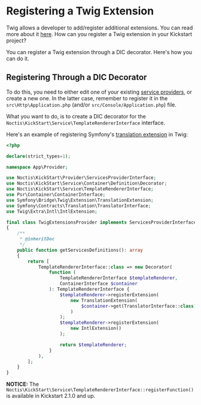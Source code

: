 # Registering a Twig Extension

Twig allows a developer to add/register additional extensions. You can read more about it
[here](https://twig.symfony.com/doc/3.x/advanced.html#creating-an-extension). How can you register a Twig extension in 
your Kickstart project?

You can register a Twig extension through a DIC decorator. Here's how you can do it.

## Registering Through a DIC Decorator

To do this, you need to either edit one of your existing [service providers](../Service_Providers.md), or create a new
one. In the latter case, remember to register it in the `src\Http\Application.php` (and/or 
`src/Console/Application.php`) file.

What you want to do, is to create a DIC decorator for the `Noctis\KickStart\Service\TemplateRendererInterface`
interface.

Here's an example of registering Symfony's [translation extension](https://github.com/symfony/translation-contracts) in 
Twig:  

```php
<?php

declare(strict_types=1);

namespace App\Provider;

use Noctis\KickStart\Provider\ServicesProviderInterface;
use Noctis\KickStart\Service\Container\Definition\Decorator;
use Noctis\KickStart\Service\TemplateRendererInterface;
use Psr\Container\ContainerInterface;
use Symfony\Bridge\Twig\Extension\TranslationExtension;
use Symfony\Contracts\Translation\TranslatorInterface;
use Twig\Extra\Intl\IntlExtension;

final class TwigExtensionsProvider implements ServicesProviderInterface
{
    /**
     * @inheritDoc
     */
    public function getServicesDefinitions(): array
    {
        return [
            TemplateRendererInterface::class => new Decorator(
                function (
                    TemplateRendererInterface $templateRenderer,
                    ContainerInterface $container
                ): TemplateRendererInterface {
                    $templateRenderer->registerExtension(
                        new TranslationExtension(
                            $container->get(TranslatorInterface::class)
                        )
                    );
                    $templateRenderer->registerExtension(
                        new IntlExtension()
                    );

                    return $templateRenderer;
                }
            ),
        ];
    }
}
```

**NOTICE:** The `Noctis\KickStart\Service\TemplateRendererInterface::registerFunction()` is available in Kickstart
2.1.0 and up.
